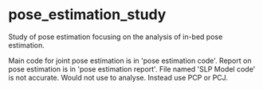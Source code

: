 # pose_estimation_study
Study of pose estimation focusing on the analysis of in-bed pose estimation.

Main code for joint pose estimation is in 'pose estimation code'. 
Report on pose estimation is in 'pose estimation report'.
File named 'SLP Model code' is not accurate. Would not use to analyse. Instead use PCP or PCJ.
